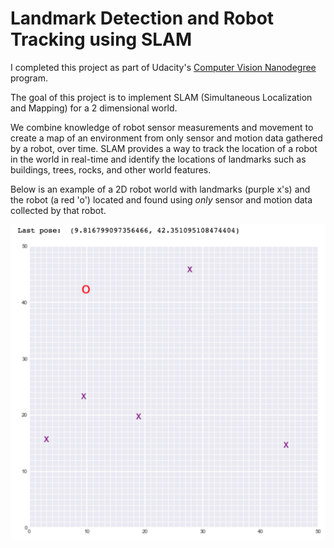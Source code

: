 # Landmark Detection and Robot Tracking using SLAM

I completed this project as part of Udacity's [Computer Vision Nanodegree](https://www.udacity.com/course/computer-vision-nanodegree--nd891) program.

The goal of this project is to implement SLAM (Simultaneous Localization and Mapping) for a 2 dimensional world.

We combine knowledge of robot sensor measurements and movement to create a map of an environment from only sensor and motion data gathered by a robot, over time. SLAM provides a way to track the location of a robot in the world in real-time and identify the locations of landmarks such as buildings, trees, rocks, and other world features.

Below is an example of a 2D robot world with landmarks (purple x's) and the robot (a red 'o') located and found using *only* sensor and motion data collected by that robot. 

![](images/robot_world.png)

